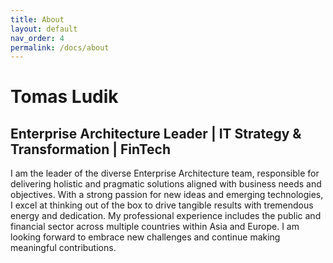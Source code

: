 ```yaml
---
title: About
layout: default
nav_order: 4
permalink: /docs/about
---
```


# Tomas Ludik

## Enterprise Architecture Leader | IT Strategy & Transformation | FinTech

I am the leader of the diverse Enterprise Architecture team, responsible for delivering holistic and pragmatic solutions aligned with business needs and objectives. With a strong passion for new ideas and emerging technologies, I excel at thinking out of the box to drive tangible results with tremendous energy and dedication. My professional experience includes the public and financial sector across multiple countries within Asia and Europe. I am looking forward to embrace new challenges and continue making meaningful contributions.